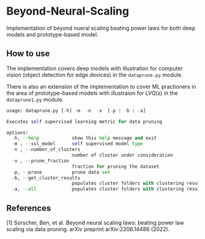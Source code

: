 # Beyond-Neural-Scaling
 Implementation of beyond nueral scaling beating power laws for both deep models and prototype-based model.
 
 
 ## How to use
The implementation covers deep models with illustration for computer vision (object detection for edge devices) in the ```dataprune.py``` module. 

There is also an extension of the implementation to cover ML practioners in the area of prototype-based models with illustraion for LVQ(s) in the ```dataprune1.py``` module.

```python
usage: dataprune.py [-h] -m  -n  -x  [-p | -b | -a]

Executes self supervised learning metric for data pruning

options:
  -h, --help            show this help message and exit
  -m , --ssl_model      self supervised model type
  -n , --number_of_clusters 
                        number of cluster under consideration
  -x , --prune_fraction 
                        fraction for pruning the dataset
  -p, --prune           prune data set
  -b, --get_cluster_results
                        populates cluster folders with clustering results
  -a, --all             populates cluster folders with clustering results and pruned data set for all specifications
```

## References

<a id="1">[1]</a> 
Sorscher, Ben, et al.
Beyond neural scaling laws: beating power law scaling via data pruning.
arXiv preprint arXiv:2206.14486 (2022).

